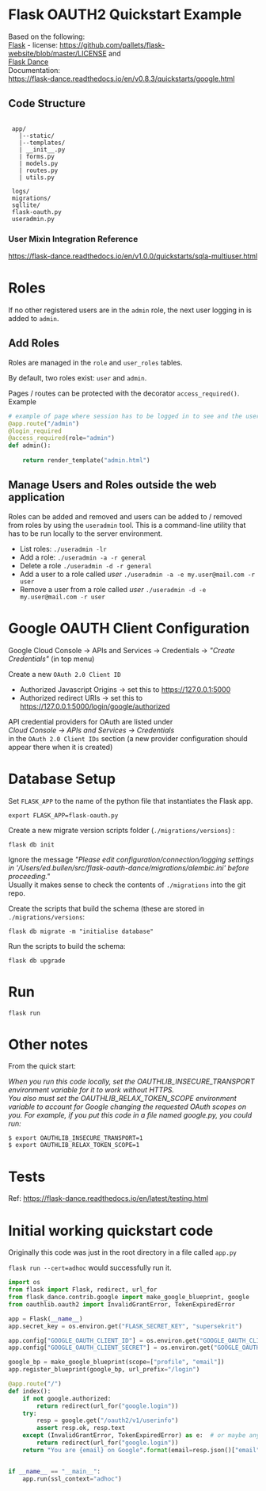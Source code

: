 
# Flask OAUTH2 Quickstart Example


Based on the following:  
[Flask](https://github.com/pallets/flask) - license: https://github.com/pallets/flask-website/blob/master/LICENSE
and  
[Flask Dance](https://github.com/singingwolfboy/flask-dance-google)   
Documentation:  
https://flask-dance.readthedocs.io/en/v0.8.3/quickstarts/google.html  

## Code Structure

```
 
 app/ 
   |--static/
   |--templates/
   | __init__.py
   | forms.py
   | models.py
   | routes.py
   | utils.py
   
 logs/
 migrations/
 sqllite/
 flask-oauth.py
 useradmin.py    
```



### User Mixin Integration Reference

https://flask-dance.readthedocs.io/en/v1.0.0/quickstarts/sqla-multiuser.html

# Roles 

If no other registered users are in the `admin` role, the next user logging in is added to `admin`. 

## Add Roles

Roles are managed in the `role` and `user_roles` tables.  

By default, two roles exist: `user` and `admin`.    

Pages / routes can be protected with the decorator `access_required()`. Example  
```python
# example of page where session has to be logged in to see and the user has to be a member of group "admin"
@app.route("/admin")
@login_required
@access_required(role="admin")
def admin():
    
    return render_template("admin.html")
```


## Manage Users and Roles outside the web application
Roles can be added and removed and users can be added to / removed from roles by using the `useradmin` tool.  This is a command-line utility that has to be run locally to the server environment.

- List roles: `./useradmin -lr`  
- Add a role: `./useradmin -a -r general`  
- Delete a role `./useradmin -d -r general`  
- Add a user to a role called *user* `./useradmin -a -e my.user@mail.com -r user`
- Remove a user from a role called *user* `./useradmin -d -e my.user@mail.com -r user`


# Google OAUTH Client Configuration

Google Cloud Console -> APIs and Services -> Credentials -> *"Create Credentials"* (in top menu)
  
Create a new `OAuth 2.0 Client ID`  

+ Authorized Javascript Origins -> set this to https://127.0.0.1:5000
+ Authorized redirect URIs -> set this to https://127.0.0.1:5000/login/google/authorized

API credential providers for OAuth are listed under  
*Cloud Console -> APIs and Services -> Credentials*  
in the `OAuth 2.0 Client IDs` section (a new provider configuration should appear there when it is created)

# Database Setup

Set `FLASK_APP` to the name of the python file that instantiates the Flask app.
```
export FLASK_APP=flask-oauth.py
```

Create a new migrate version scripts folder (`./migrations/versions`) :
```
flask db init
```
Ignore the message *"Please edit configuration/connection/logging settings in '/Users/ed.bullen/src/flask-oauth-dance/migrations/alembic.ini' before proceeding."*  
Usually it makes sense to check the contents of `./migrations` into the git repo.  

Create the scripts that build the schema (these are stored in `./migrations/versions`:
```commandline
flask db migrate -m "initialise database" 
```

Run the scripts to build the schema:
```commandline
flask db upgrade
```

# Run


```commandline
flask run
```

# Other notes

From the quick start:
   
*When you run this code locally, set the OAUTHLIB_INSECURE_TRANSPORT environment variable for it to work without HTTPS.   
You also must set the OAUTHLIB_RELAX_TOKEN_SCOPE environment variable to account for Google changing the requested OAuth scopes on you. 
For example, if you put this code in a file named google.py, you could run:*   
```commandline
$ export OAUTHLIB_INSECURE_TRANSPORT=1
$ export OAUTHLIB_RELAX_TOKEN_SCOPE=1
```


# Tests

Ref: https://flask-dance.readthedocs.io/en/latest/testing.html 


# Initial working quickstart code

Originally this code was just in the root directory in a file called `app.py`

`flask run --cert=adhoc` would successfully run it.

```python
import os
from flask import Flask, redirect, url_for
from flask_dance.contrib.google import make_google_blueprint, google
from oauthlib.oauth2 import InvalidGrantError, TokenExpiredError

app = Flask(__name__)
app.secret_key = os.environ.get("FLASK_SECRET_KEY", "supersekrit")

app.config["GOOGLE_OAUTH_CLIENT_ID"] = os.environ.get("GOOGLE_OAUTH_CLIENT_ID")
app.config["GOOGLE_OAUTH_CLIENT_SECRET"] = os.environ.get("GOOGLE_OAUTH_CLIENT_SECRET")

google_bp = make_google_blueprint(scope=["profile", "email"])
app.register_blueprint(google_bp, url_prefix="/login")

@app.route("/")
def index():
    if not google.authorized:
        return redirect(url_for("google.login"))
    try:
        resp = google.get("/oauth2/v1/userinfo")
        assert resp.ok, resp.text
    except (InvalidGrantError, TokenExpiredError) as e:  # or maybe any OAuth2Error
        return redirect(url_for("google.login"))
    return "You are {email} on Google".format(email=resp.json()["email"])


if __name__ == "__main__":
    app.run(ssl_context="adhoc")

```



